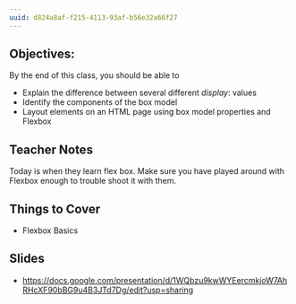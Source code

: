 ```yaml
---
uuid: d824a8af-f215-4113-93af-b56e32a66f27
---
```


## Objectives:
By the end of this class, you should be able to
- Explain the difference between several different *display*: values
- Identify the components of the box model
- Layout elements on an HTML page using box model properties and Flexbox


## Teacher Notes
Today is when they learn flex box. Make sure you have played around with Flexbox enough to
trouble shoot it with them.

## Things to Cover
- Flexbox Basics

## Slides
- https://docs.google.com/presentation/d/1WQbzu9kwWYEercmkjoW7AhRHcXF90bBG9u4B3JTd7Dg/edit?usp=sharing
